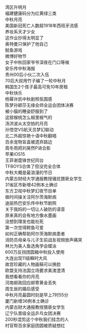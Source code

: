 湾区升明月  
福建健康码分为红黄绿三类  
中秋月亮  
美国新冠死亡人数超1918年西班牙流感  
养妆系天才少女  
这作业抄得太明显了  
奥特曼只保护了他自己  
鱿鱼游戏  
微博好物节  
女子中秋回家爷爷深夜在门口等候  
安乐传中秋海报  
贵州00后小伙二次入伍  
70后大叔用竹子编了一轮中秋月  
韩国生2个孩子最高可免10年房租  
中秋快乐  
杨幂许凯中秋剧照氛围感  
陈梦孙颖莎无缘会师全运会团体决赛  
被小猫的睡姿舒服到了  
这猕猴桃怎么椒里椒气的  
汤洪波从太空拍的月亮  
孙悟空VS航天员梦幻联动  
北二外超惊艳十语中秋翻唱  
百余宠物盲盒被遗弃路边  
周冬雨把刘昊然P进合影  
苹果iOS15  
王菲谢霆锋世纪同台  
TFBOYS合体了但没完全合体  
中秋大概是最浪漫的节日  
内蒙古财经大学通报教授骚扰猥亵女学生  
31省区市新增42例本土确诊  
东方卫视中秋梦幻夜节目单  
做时间操关注阿尔茨海默病  
迪丽热巴安乐传中秋节剧照  
关于我妈的一切让人破防的语音  
原来真的会有地方像水墨画  
没想到理发也能社死  
第一次觉得鳄鱼可爱  
如何正确帮助阿尔茨海默病患者  
消防员母亲与儿子生前战友视频放声痛哭  
林允为美人鱼选角学会蝶泳  
600万反拐团圆箱中秋投入使用  
大连出现11级瞬时大风  
故宫珍藏的人物画稿可以换脸  
欧盟支持法国立场要求美澳澄清  
我想看看你的月亮  
河南邮政回应邮寄黄金丢失  
周生辰的婚后感受  
中秋月亮最圆时刻是早上7时55分  
厦门新增36例本土确诊  
内蒙古财大通报教授猥亵女学生  
辽宁队晋级全运乒乓女团决赛  
200秒混剪这个中秋我们挂念的人  
村官帮百余家庭团圆被质疑想红  
